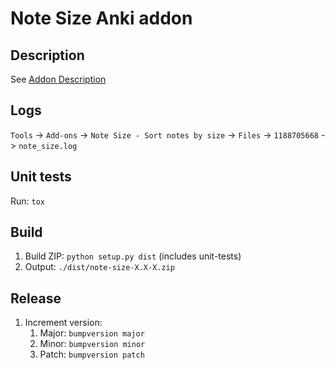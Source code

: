 # Note Size Anki addon

## Description

See [Addon Description](description/description.md)

## Logs

`Tools` -> `Add-ons` -> `Note Size - Sort notes by size` -> `Files` -> `1188705668` -> `note_size.log`

## Unit tests

Run: `tox`

## Build

1. Build ZIP: `python setup.py dist` (includes unit-tests)
2. Output: `./dist/note-size-X.X-X.zip`

## Release

1. Increment version:
    1. Major: `bumpversion major`
    2. Minor: `bumpversion minor`
    3. Patch: `bumpversion patch`